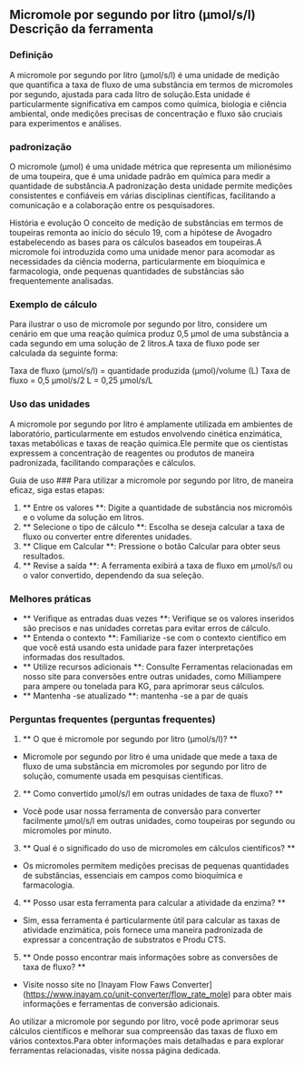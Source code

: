 ## Micromole por segundo por litro (µmol/s/l) Descrição da ferramenta

### Definição
A micromole por segundo por litro (µmol/s/l) é uma unidade de medição que quantifica a taxa de fluxo de uma substância em termos de micromoles por segundo, ajustada para cada litro de solução.Esta unidade é particularmente significativa em campos como química, biologia e ciência ambiental, onde medições precisas de concentração e fluxo são cruciais para experimentos e análises.

### padronização
O micromole (µmol) é uma unidade métrica que representa um milionésimo de uma toupeira, que é uma unidade padrão em química para medir a quantidade de substância.A padronização desta unidade permite medições consistentes e confiáveis ​​em várias disciplinas científicas, facilitando a comunicação e a colaboração entre os pesquisadores.

História e evolução
O conceito de medição de substâncias em termos de toupeiras remonta ao início do século 19, com a hipótese de Avogadro estabelecendo as bases para os cálculos baseados em toupeiras.A micromole foi introduzida como uma unidade menor para acomodar as necessidades da ciência moderna, particularmente em bioquímica e farmacologia, onde pequenas quantidades de substâncias são frequentemente analisadas.

### Exemplo de cálculo
Para ilustrar o uso de micromole por segundo por litro, considere um cenário em que uma reação química produz 0,5 µmol de uma substância a cada segundo em uma solução de 2 litros.A taxa de fluxo pode ser calculada da seguinte forma:

Taxa de fluxo (µmol/s/l) = quantidade produzida (µmol)/volume (L)
Taxa de fluxo = 0,5 µmol/s/2 L = 0,25 µmol/s/L

### Uso das unidades
A micromole por segundo por litro é amplamente utilizada em ambientes de laboratório, particularmente em estudos envolvendo cinética enzimática, taxas metabólicas e taxas de reação química.Ele permite que os cientistas expressem a concentração de reagentes ou produtos de maneira padronizada, facilitando comparações e cálculos.

Guia de uso ###
Para utilizar a micromole por segundo por litro, de maneira eficaz, siga estas etapas:

1. ** Entre os valores **: Digite a quantidade de substância nos micromóis e o volume da solução em litros.
2. ** Selecione o tipo de cálculo **: Escolha se deseja calcular a taxa de fluxo ou converter entre diferentes unidades.
3. ** Clique em Calcular **: Pressione o botão Calcular para obter seus resultados.
4. ** Revise a saída **: A ferramenta exibirá a taxa de fluxo em µmol/s/l ou o valor convertido, dependendo da sua seleção.

### Melhores práticas
- ** Verifique as entradas duas vezes **: Verifique se os valores inseridos são precisos e nas unidades corretas para evitar erros de cálculo.
- ** Entenda o contexto **: Familiarize -se com o contexto científico em que você está usando esta unidade para fazer interpretações informadas dos resultados.
- ** Utilize recursos adicionais **: Consulte Ferramentas relacionadas em nosso site para conversões entre outras unidades, como Milliampere para ampere ou tonelada para KG, para aprimorar seus cálculos.
- ** Mantenha -se atualizado **: mantenha -se a par de quais

### Perguntas frequentes (perguntas frequentes)

1. ** O que é micromole por segundo por litro (µmol/s/l)? **
- Micromole por segundo por litro é uma unidade que mede a taxa de fluxo de uma substância em micromoles por segundo por litro de solução, comumente usada em pesquisas científicas.

2. ** Como convertido µmol/s/l em outras unidades de taxa de fluxo? **
- Você pode usar nossa ferramenta de conversão para converter facilmente µmol/s/l em outras unidades, como toupeiras por segundo ou micromoles por minuto.

3. ** Qual é o significado do uso de micromoles em cálculos científicos? **
- Os micromoles permitem medições precisas de pequenas quantidades de substâncias, essenciais em campos como bioquímica e farmacologia.

4. ** Posso usar esta ferramenta para calcular a atividade da enzima? **
- Sim, essa ferramenta é particularmente útil para calcular as taxas de atividade enzimática, pois fornece uma maneira padronizada de expressar a concentração de substratos e Produ CTS.

5. ** Onde posso encontrar mais informações sobre as conversões de taxa de fluxo? **
- Visite nosso site no [Inayam Flow Faws Converter] (https://www.inayam.co/unit-converter/flow_rate_mole) para obter mais informações e ferramentas de conversão adicionais.

Ao utilizar a micromole por segundo por litro, você pode aprimorar seus cálculos científicos e melhorar sua compreensão das taxas de fluxo em vários contextos.Para obter informações mais detalhadas e para explorar ferramentas relacionadas, visite nossa página dedicada.